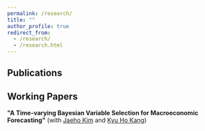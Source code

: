 ```yaml
---
permalink: /research/
title: ""
author_profile: true
redirect_from: 
  - /research/
  - /research.html
---
```


## Publications

## Working Papers
**"A Time-varying Bayesian Variable Selection for Macroeconomic Forecasting"** (with [Jaeho Kim](https://sites.google.com/site/jaehoecon/home) and [Kyu Ho Kang](https://faculty.korea.ac.kr/kufaculty/kyuho/index.do))
